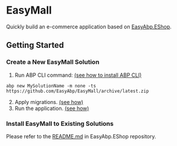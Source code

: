 # EasyMall
Quickly build an e-commerce application based on [EasyAbp.EShop](https://github.com/EasyAbp/EShop).

## Getting Started

### Create a New EasyMall Solution

  1. Run ABP CLI command: [(see how to install ABP CLI)](https://docs.abp.io/en/abp/latest/CLI#installation)
  ```
  abp new MySolutionName -m none -ts https://github.com/EasyAbp/EasyMall/archive/latest.zip
  ```
  2. Apply migrations. [(see how)](https://docs.abp.io/en/abp/latest/Tutorials/Part-1?UI=MVC#apply-migrations)
  3. Run the application. [(see how)](https://docs.abp.io/en/abp/latest/Tutorials/Part-1?UI=MVC#run-the-application)
  
### Install EasyMall to Existing Solutions

Please refer to the [README.md](https://github.com/EasyAbp/EShop/blob/dev/README.md#getting-start) in EasyAbp.EShop repository.
